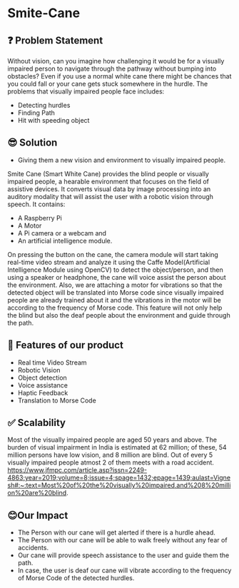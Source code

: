 # Smite-Cane

## ❓ Problem Statement

Without vision, can you imagine how challenging it would be for a visually impaired person to navigate through the pathway without bumping into obstacles?
Even if you use a normal white cane there might be chances that you could fall or your cane gets stuck somewhere in the hurdle.
The problems that visually impaired people face includes:
* Detecting hurdles
* Finding Path
* Hit with speeding object

## 😎 Solution

* Giving them a new vision and environment to visually impaired people. 

Smite Cane (Smart White Cane) provides the blind people or visually impaired people, a hearable environment that focuses on the field of assistive devices.
It converts visual data by image processing into an auditory modality that will assist the user with a robotic vision through speech.
It contains: 
* A Raspberry Pi 
* A Motor
* A Pi camera or a webcam and 
* An artificial intelligence module.

On pressing the button on the cane, the camera module will start taking real-time video stream and analyze it using the Caffe Model(Artificial Intelligence Module using OpenCV) to detect the object/person, and then using a speaker or headphone, the cane will voice assist the person about the environment. 
Also, we are attaching a motor for vibrations so that the detected object will be translated into Morse code since visually impaired people are already trained about it and the vibrations in the motor will be according to the frequency of Morse code. This feature will not only help the blind but also the deaf people about the environment and guide through the path.

## 🌟 Features of our product

* Real time Video Stream
* Robotic Vision
* Object detection
* Voice assistance
* Haptic Feedback
* Translation to Morse Code

## ✅ Scalability

Most of the visually impaired people are aged 50 years and above. The burden of visual impairment in India is estimated at 62 million; of these, 54 million persons have low vision, and 8 million are blind.
Out of every 5 visually impaired people atmost 2 of them meets with a road accident.
https://www.jfmpc.com/article.asp?issn=2249-4863;year=2019;volume=8;issue=4;spage=1432;epage=1439;aulast=Vignesh#:~:text=Most%20of%20the%20visually%20impaired,and%208%20million%20are%20blind.

## 😊Our Impact

* The Person with our cane will get alerted if there is a hurdle ahead. 
* The Person with our cane will be able to walk freely without any fear of accidents.
* Our cane will provide speech assistance to the user and guide them the path.
* In case, the user is deaf our cane will vibrate according to the frequency of Morse Code of the detected hurdles.
